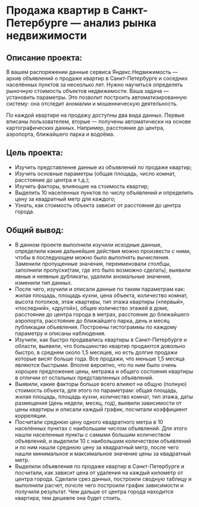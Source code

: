 # Продажа квартир в Санкт-Петербурге — анализ рынка недвижимости
## Описание проекта:

В вашем распоряжении данные сервиса Яндекс.Недвижимость — архив объявлений о продаже квартир в Санкт-Петербурге и соседних населённых пунктов за несколько лет. Нужно научиться определять рыночную стоимость объектов недвижимости. Ваша задача — установить параметры. Это позволит построить автоматизированную систему: она отследит аномалии и мошенническую деятельность. 

По каждой квартире на продажу доступны два вида данных. Первые вписаны пользователем, вторые — получены автоматически на основе картографических данных. Например, расстояние до центра, аэропорта, ближайшего парка и водоёма. 

## Цель проекта:
* Изучить представленне данные из объявлений по продаже квартир;
* Изучить основные параметры (общая площадь, число комнат, расстояние до центра и т.д.);
* Изучить факторы, влияющие на стоимость квартир;
* Выделить 10 населенных пунктов по числу объявлений и определить цену за квадратный метр для каждого;
* Узнать, как стоимость объекта зависит от расстояния до центра города.

## Общий вывод:

* В данном проекте выполнили изучили исходные данные, определили какие дальнейшие действия можно произвести с ними, чтобы в последующем можно было выполнять вычисления. Заменили пропущенные значения, переименовали столбцы, заполнили пропуски(там, где это было возможно сделать), выявили явные и неявные дубликаты, удалили аномальные значения, изменили тип данных.
* После чего, изучили и описали данные по таким параметрам как: жилая площадь, площадь кухни, цена объекта, количество комнат, высота потолков, этаж квартиры, тип этажа квартиры («первый», «последний», «другой»), общее количество этажей в доме, расстояние до центра города в метрах, расстояние до ближайшего аэропорта, расстояние до ближайшего парка, день и месяц публикации объявления. Построены гистограммы по каждому параметру и описаны наблюдения.
* Изучили, как быстро продавались квартиры в Санкт-Петербурге и области, выявили, что большинство квартир продаются довольно быстро, в среднем около 1,5 месяцев, но есть долгие продажи которые висят больше года. Все продажи, что меньше 1,5 месяца являются быстрыми. Вполне вероятно, что по ним было очень хорошее предложение цены, метража и общего состояния квартиры в отличии от остальных представленных объявлений.
* Выявили, какие факторы больше всего влияют на общую (полную) стоимость объекта, для этого по параметрам: общая площадь, жилая площадь, площадь кухни, количество комнат, тип этажа, даты размещения (день недели, месяц, год), выявили зависимости от цены квартиры и описали каждый график, посчитали коэффициент корреляции.
* Посчитали среднюю цену одного квадратного метра в 10 населённых пунктах с наибольшим числом объявлений. Для этого нашли населенные пункты с самыми большим количеством объявлений, и выделили 10 с наибольшим количеством объявлений и по ним нашли среднюю цену за квадратный метр, после чего нашли минимальное и максимальное значение цены за квадратный метр.
* Выделили объявления по продаже квартир в Санкт-Петербурге и посчитали, как зависит цена от удаления на каждый километр от центра города. Сделали срез данных, построили сводную таблицу и выполнили расчет, почсле чего построили график зависимости и получили результат. Чем дальше от центра города находится квартира, тем дешевле она будет стоить.
